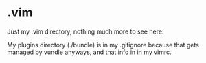 # .vim

Just my .vim directory, nothing much more to see here.

My plugins directory (./bundle) is in my .gitignore because that gets managed by
vundle anyways, and that info in in my vimrc.
